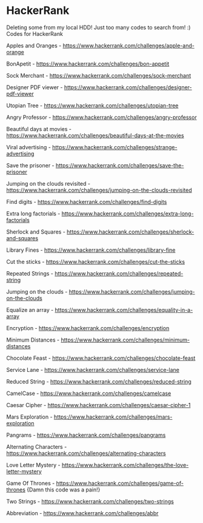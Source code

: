 # HackerRank
Deleting some from my local HDD!
Just too many codes to search from! :)
Codes for HackerRank

Apples and Oranges - https://www.hackerrank.com/challenges/apple-and-orange

BonApetit - https://www.hackerrank.com/challenges/bon-appetit

Sock Merchant - https://www.hackerrank.com/challenges/sock-merchant

Designer PDF viewer - https://www.hackerrank.com/challenges/designer-pdf-viewer

Utopian Tree - https://www.hackerrank.com/challenges/utopian-tree

Angry Professor - https://www.hackerrank.com/challenges/angry-professor

Beautiful days at movies - https://www.hackerrank.com/challenges/beautiful-days-at-the-movies

Viral advertising - https://www.hackerrank.com/challenges/strange-advertising

Save the prisoner - https://www.hackerrank.com/challenges/save-the-prisoner

Jumping on the clouds revisited - https://www.hackerrank.com/challenges/jumping-on-the-clouds-revisited

Find digits - https://www.hackerrank.com/challenges/find-digits

Extra long factorials - https://www.hackerrank.com/challenges/extra-long-factorials

Sherlock and Squares - https://www.hackerrank.com/challenges/sherlock-and-squares

Library Fines - https://www.hackerrank.com/challenges/library-fine

Cut the sticks - https://www.hackerrank.com/challenges/cut-the-sticks

Repeated Strings - https://www.hackerrank.com/challenges/repeated-string

Jumping on the clouds - https://www.hackerrank.com/challenges/jumping-on-the-clouds

Equalize an array - https://www.hackerrank.com/challenges/equality-in-a-array

Encryption - https://www.hackerrank.com/challenges/encryption

Minimum Distances - https://www.hackerrank.com/challenges/minimum-distances

Chocolate Feast - https://www.hackerrank.com/challenges/chocolate-feast

Service Lane - https://www.hackerrank.com/challenges/service-lane

Reduced String - https://www.hackerrank.com/challenges/reduced-string

CamelCase - https://www.hackerrank.com/challenges/camelcase

Caesar Cipher - https://www.hackerrank.com/challenges/caesar-cipher-1

Mars Exploration - https://www.hackerrank.com/challenges/mars-exploration

Pangrams - https://www.hackerrank.com/challenges/pangrams

Alternating Characters - https://www.hackerrank.com/challenges/alternating-characters

Love Letter Mystery - https://www.hackerrank.com/challenges/the-love-letter-mystery

Game Of Thrones - https://www.hackerrank.com/challenges/game-of-thrones {Damn this code was a pain!}

Two Strings - https://www.hackerrank.com/challenges/two-strings

Abbreviation - https://www.hackerrank.com/challenges/abbr
